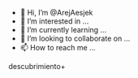 - 👋 Hi, I’m @ArejAesjek
- 👀 I’m interested in ...
- 🌱 I’m currently learning ...
- 💞️ I’m looking to collaborate on ...
- 📫 How to reach me ...

<!---
ArejAesjek/ArejAesjek is a ✨ special ✨ repository because its `README.md` (this file) appears on your GitHub profile.
You can click the Preview link to take a look at your changes.
--->
descubrimiento+
